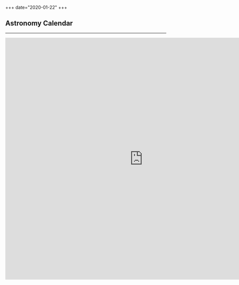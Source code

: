 +++
date="2020-01-22"
+++
<!-- <h1 align="center">Kalender Astronomi 2020</h1> -->

## <i class="far fa-calendar-alt"></i> Astronomy Calendar

---
<!-- - <button type="button" class="btn btn-primary">Bulan</button> and <button type="button" class="btn btn-primary">Minggu</button> tabs shows a calendar in monthly and weekly view, respectively. <button type="button" class="btn btn-primary">Agenda</button> tab shows listed astronomy events for the particular month. 
- click/tap the name of the event for details. 

<iframe src="/html/kalender/index.html" width="800" height="1000" frameborder="0" style="border:0" allowfullscreen></iframe> -->

<iframe allowtransparency="yes" scrolling="no" style="border: none; width:860px; height:759px; overflow: hidden;" src="https://in-the-sky.org/widgets/newscal.php?skin=0"></iframe>